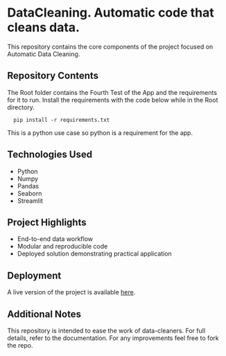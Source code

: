 # DataCleaning. Automatic code that cleans data.

This repository contains the core components of the project focused on Automatic Data Cleaning.

## Repository Contents
 
The Root folder contains the Fourth Test of the App and the requirements for it to run.
Install the requirements with the code below while in the Root directory. 

      pip install -r requirements.txt 
 
This is a python use case so python is a requirement for the app.

##  Technologies Used

- Python
- Numpy
- Pandas
- Seaborn
- Streamlit
  

##  Project Highlights

- End-to-end data workflow
- Modular and reproducible code
- Deployed solution demonstrating practical application

##  Deployment

A live version of the project is available [here](https://autodc.streamlit.app/). 

## Additional Notes

This repository is intended to ease the work of data-cleaners. For full details, refer to the documentation.
For any improvements feel free to fork the repo.


